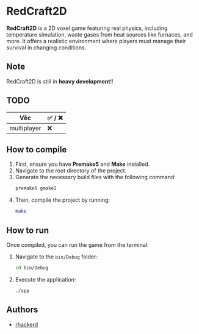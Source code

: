 # RedCraft2D

**RedCraft2D** is a 2D voxel game featuring real physics, including temperature simulation, waste gases from heat sources like furnaces, and more. It offers a realistic environment where players must manage their survival in changing conditions.

## Note
RedCraft2D is still in **heavy development**!!

## TODO

**Věc** | **✅ / ❌**
------- | ------
multiplayer | ❌





## How to compile
1. First, ensure you have **Premake5** and **Make** installed.
2. Navigate to the root directory of the project.
3. Generate the necessary build files with the following command:
    ```bash
    premake5 gmake2
    ```
4. Then, compile the project by running:
    ```bash
    make
    ```

## How to run
Once compiled, you can run the game from the terminal:
1. Navigate to the `bin/Debug` folder:
    ```bash
    cd bin/Debug
    ```
2. Execute the application:
    ```bash
    ./app
    ```

## Authors

- [rhackerd](https://github.com/rhackerd)